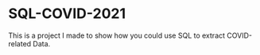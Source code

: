 # SQL-COVID-2021

This is a project I made to show how you could use SQL to extract COVID-related Data.

